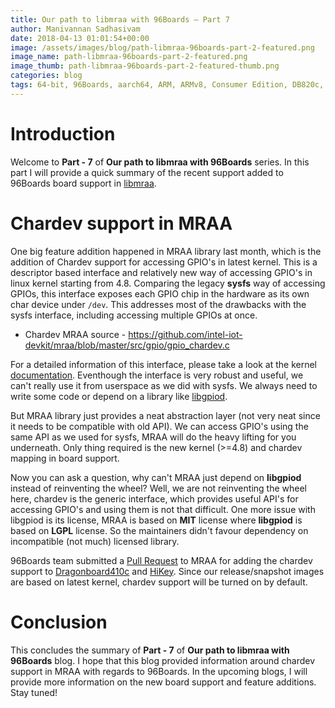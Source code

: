 ```yaml
---
title: Our path to libmraa with 96Boards – Part 7
author: Manivannan Sadhasivam
date: 2018-04-13 01:01:54+00:00
image: /assets/images/blog/path-libmraa-96boards-part-2-featured.png
image_name: path-libmraa-96boards-part-2-featured.png
image_thumb: path-libmraa-96boards-part-2-featured-thumb.png
categories: blog
tags: 64-bit, 96Boards, aarch64, ARM, ARMv8, Consumer Edition, DB820c, hiKey, MRAA, GPIO, I2C, UART
---
```


# Introduction

Welcome to **Part - 7** of **Our path to libmraa with 96Boards** series. In
this part I will provide a quick summary of the recent support added to 96Boards
board support in [libmraa](https://github.com/intel-iot-devkit/mraa).

# Chardev support in MRAA

One big feature addition happened in MRAA library last month, which is the
addition of Chardev support for accessing GPIO's in latest kernel. This is
a descriptor based interface and relatively new way of accessing GPIO's
in linux kernel starting from 4.8. Comparing the legacy **sysfs** way of
accessing GPIOs, this interface exposes each
GPIO chip in the hardware as its own char device under `/dev`. This addresses
most of the drawbacks with the sysfs interface, including accessing multiple
GPIOs at once.

* Chardev MRAA source - https://github.com/intel-iot-devkit/mraa/blob/master/src/gpio/gpio_chardev.c

For a detailed information of this interface, please take a look at the kernel
[documentation](https://www.kernel.org/doc/Documentation/gpio/gpio.txt). Eventhough
the interface is very robust and useful, we can't really use it from userspace
as we did with sysfs. We always need to write some code or depend on a library
like [libgpiod](https://git.kernel.org/pub/scm/libs/libgpiod/libgpiod.git/).

But MRAA library just provides a neat abstraction layer (not very neat since it needs to
be compatible with old API). We can access GPIO's using the same API as we used
for sysfs, MRAA will do the heavy lifting for you underneath. Only thing required
is the new kernel (>=4.8) and chardev mapping in board support.

Now you can ask a question, why can't MRAA just depend on **libgpiod** instead of
reinventing the wheel? Well, we are not reinventing the wheel here, chardev is
the generic interface, which provides useful API's for accessing GPIO's and using
them is not that difficult. One more issue with libgpiod is its license, MRAA is
based on **MIT** license where **libgpiod** is based on **LGPL** license. So the
maintainers didn't favour dependency on incompatible (not much) licensed library.

96Boards team submitted a [Pull Request](https://github.com/intel-iot-devkit/mraa/pull/887)
to MRAA for adding the chardev support to [Dragonboard410c](https://www.96boards.org/product/dragonboard410c/)
and [HiKey](https://www.96boards.org/product/hikey/). Since our release/snapshot images
are based on latest kernel, chardev support will be turned on by default.

# Conclusion

This concludes the summary of **Part - 7** of **Our path to libmraa with 96Boards**
blog. I hope that this blog provided information around chardev support in MRAA
with regards to 96Boards. In the upcoming blogs, I will provide more information
on the new board support and feature additions. Stay tuned!
